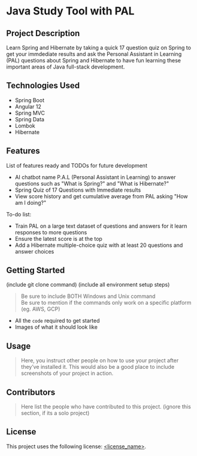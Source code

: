 # Java Study Tool with PAL

## Project Description

Learn Spring and Hibernate by taking a quick 17 question quiz on Spring to get your immdediate results and ask the Personal Assistant in Learning (PAL) 
questions about Spring and Hibernate to have fun learning these important areas of Java full-stack development. 

## Technologies Used

* Spring Boot
* Angular 12
* Spring MVC
* Spring Data
* Lombok
* Hibernate

## Features

List of features ready and TODOs for future development
* AI chatbot name P.A.L (Personal Assistant in Learning) to answer questions such as "What is Spring?" and "What is Hibernate?" 
* Spring Quiz of 17 Questions with Immediate results
* View score history and get cumulative average from PAL asking "How am I doing?"

To-do list:
* Train PAL on a large text dataset of questions and answers for it learn responses to more questions
* Ensure the latest score is at the top
* Add a Hibernate multiple-choice quiz with at least 20 questions and answer choices

## Getting Started
   
(include git clone command)
(include all environment setup steps)

> Be sure to include BOTH Windows and Unix command  
> Be sure to mention if the commands only work on a specific platform (eg. AWS, GCP)

- All the `code` required to get started
- Images of what it should look like

## Usage

> Here, you instruct other people on how to use your project after they’ve installed it. This would also be a good place to include screenshots of your project in action.

## Contributors

> Here list the people who have contributed to this project. (ignore this section, if its a solo project)

## License

This project uses the following license: [<license_name>](<link>).

